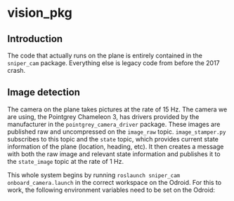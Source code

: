 # vision_pkg

## Introduction
The code that actually runs on the plane is entirely contained in the `sniper_cam` package. Everything else is legacy code from before the 2017 crash.

## Image detection
The camera on the plane takes pictures at the rate of 15 Hz. The camera we are using, the Pointgrey Chameleon 3, has drivers provided by the manufacturer in the `pointgrey_camera_driver` package. These images are published raw and uncompressed on the `image_raw` topic. `image_stamper.py` subscribes to this topic and the `state` topic, which provides current state information of the plane (location, heading, etc). It then creates a message with both the raw image and relevant state information and publishes it to the `state_image` topic at the rate of 1 Hz.

This whole system begins by running `roslaunch sniper_cam onboard_camera.launch` in the correct workspace on the Odroid. For this to work, the following environment variables need to be set on the Odroid:
